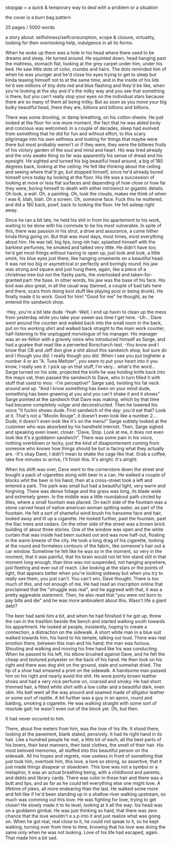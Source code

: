 stopgap = a quick & temporary way to deal with a problem or a situation

the cover is a burn bag pattern

25 pages / 5000 words

a story about: selfishness/selfconsumption, scope & closure, virtuality, looking for then overlooking help, indulgence in all its forms.

When he woke up there was a hole in his head where there used to be dreams and sleep. He turned around. He squinted down, head hanging past the mattress, stomach flat, looking at the grey carpet under him, under his bed. He saw little dots of color, crumbs and hairs. The dots reminded him of when he was younger and he'd close his eyes trying to get to sleep but kinda teasing himself not to at the same time, and in the inside of his lids he'd see millions of tiny dots red and blue flashing and they'd be like, when you're looking at the sky and it's the milky way and you see that something is there, but you can't really stop your eyes on the individual stars because there are so many of them all being milky. But as soon as you move your big bulky beautiful head, there they are, billions and billions and billions.

There was some drooling, or damp breathing, on his cotton sheets. He just looked at the floor for one more moment, the fact that he was abled body and concious was welcomed. In a couple of decades, sleep had evolved from something that he did for fun and without effort, to this scary pilgrimage into his own selfness and looking for things that maybe were there but most probably weren't or if they were, they were the bitteres fruits of his victory garden of the soul and mind and heart. His was tired already and the only awake thing so far was apparently his sense of dread and his eyesight. He sighted and turned his big beautiful head around, a big ol'180 degrees back, looking at the ceiling. He felt like thinking about the ceiling and seeing where that'd go, but stopped himself, since he'd already bored himself once today by looking at the floor. His life was a succession of looking at more or less flat surfaces and depending of how close or how far they were, boring himself to death with either intrinsinct or gigantic details. Oh look, a wall. Oh, a painting. Oh, look the clouds, makes me think of when I was 6, blah, blah. Oh a screen. Oh, someone face. Fuck this he muttered, and did a 180 back, powf, back to looking the floor. He fell asleep right away.

Since he ran a bit late, he held his shit in from his apartement to his work, waiting to be done with his commute to be his most vulnerable. In spite of this, there was passion in his strut, a drive and assurance, a come hither kinda thing going on. But that was most days, most times, most everything about him. He was tall, big lips, long-ish hair, splashed himself with the barkiest perfumes, he smoked and talked very little. He didn't have too; he'd get most things without having to open up, just look and look, a little smirk, his blue eyes just there, like hanging ornaments on a beautiful head. It was not too big or asymetrical or perfectly and boringly round: his jaw was strong and square and just hung there, again, like a piece of a christmas tree but not the flashy parts, the overlooked and taken-for-granted part: the base. In other words, his jaw was the base of his face. His bod was also great, in all the usual way (tanned, a couple of bad tats here and there, scars from doing kool stuff like playing pool or being drunk).
He finally made it to work. Good for him! "Good for me" he thought, as he entered the sandwich shop.

-Hey, you're a bit late dude
-Yeah
-Well, I end up havin to clean up the mess from yesterday while you take your sweet-ass time t'get here.
-Uh...
Dave went around the counter and walked back into the small room in the back, put on his working shirt and walked back straight to the main work counter, half-listening to the unplugged monologue of his manager. His manager was an ex-fellon with a gravely voice who introduced himself as Sarge, and had a goatee that read like a perverted Rorscharch test.
-You know and I know that CB and Jeff don give a shit about this sandwich shop, but sure do and I though you did. I really though you did. When I see you put togheter a number 4 or an "A. Tuna Meltzer", you seem to put your heart into it you know, I really see it. I pick up on that stuff, I'm very... what's the word...
Sarge turned on his side, projected the knife he was holding knife back into the mayo vat, then passed the sandwich to Dave, who in turn filled it with stuff that used to moo.
-I'm perceptive!" Sarge said, twisting his fat neck around and up. "And I know something has been on your mind dude, something has been gnawing at you and you can't shake it and it shows" Sarge pointed at the sandwich that Dave was making, which by that time had became completely vulgar and deconstructed. Then he lowered his voice "It fuckin shows dude. First sandwich of the day: you'd eat that? Look at it. That's not a "Moolin Rouge", it doesn't even look like a number 2... Dude, it doesn't even look like it's on the menu!" Sarge subtely looked at the customer who was absorbed by his handheld internet. Then, Sarge sighed and speaking even lower, closer: "Dave, Stop. Look at me, it does not even look like it's a goddamn sandwich". There was some pain in his voice, nothing overblown or tacky, just the kind of disapointement coming from someone who knows how things should be but is facing what they actually are.
-It's okay Dave, I didn't mean to shake the cage like that. Grab a coffee, take five minutes to arrive, I'll finish this. It's alright. It's alright.

When his shift was over, Dave went to the cornerstore down the street and bought a pack of cigarettes along with beer in a can. He walked a couple of blocks whit the beer in his hand, then at a cross-street took a left and entered a park. The park was small but had a beautiful light, very warm and forgiving. There was dense foliage and the grass was long, its blade wide and extremely green. In the middle was a little roundabout path circled by lilies, where a small fountain was placed. On each side of the fountain was a stone carved head of native american woman spitting water, as part of the fountain. He felt a sort of shameful wind brush his hansome face and hair, looked away and lit up a cigarette. He looked further, past the fountain, past the lilac trees and cedars. On the other side of the street was a brown brick building of about three stories. One of the window was open and the white curtain that was inside had been sucked out and was now half-out, floating in the warm breeze of the city. He took a long drag of his cigarette, looking at the round and formeless contours of the fabric, like someone's hair out a car window. Sometime he felt like he was so in the moment, so very in the moment, that it was painful, that his brain would not let him stand still in that moment long enough, than time was not suspended, not hanging anywhere, just fleeting and ever out of reach. Like looking at the stars or the points of light, that appears better when you're looking sideway but when you try to really see them, you just can't. You can't win, Dave thought. There is too much of _this_, and not enough of me. He had read an inscription online that proclaimed that the "struggle was real", and he aggreed with that, it was a pretty aggreable statement. Then, he also read that "you were not born to pay bills and die" and he was more ambivalent about this. Wasn't life a giant debt? 

The beer had sank him a bit, and when he had finished it he got up, threw the can in the trashbin beside the bench and started walking south towards his appartment. He looked at people, insistently, hoping to create a connection, a distraction on the sidewalk. A short white man in a blue suit walked towards him, his hand to his temple, talking out loud. There was real emotion there, between this man and his hand; the man was furious. Shouting and walking and moving his free hand like his was conducting. When he passed to his left, his elbow brushed against Dave, and he felt the cheap and textured polyester on the back of his hand. He then look on his right and there was dog shit on the ground, stale and somwhat dried. The tip of a shoe had smeared a print on the sidewalk. A handsome man passed him on his right and nearly avoid the shit. He wore pointy brown leather shoes and had a very nice perfume on, coarsed and smoky. He had short trimmed hair, a fitted white shirt with a low collar and a beautiful dark, even skin. His belt went all the way around and seamed made of alligator leather or some sort of reptile. A bit further was a guy in an apron, round and balding, smoking a cigarette. He was walking straight with some sort of resolute gait; he wasn't even out of the block yet. Oh, but then.

It had never occured to him.

There, about five meters from him, was the love of his life. It stood there, looking at the pavement, blank stated, pensively. It had its right hand in its hair. Like a hundred people he met, a little bit of each, all the best parts of his lovers, their best manners, their best clothes, the smell of their hair. His most beloved memories, all stuffed into this beautiful person on the sidewalk. All his hopes and regrets, now useless in front of something that just took him, overtook him, this love, a love so strong, so assertive, that it just made things disapear or slowdown. This love was not a symbol or a metaphor, it was an actual breathing being, with a childhood and parents, and debts and library cards. There was color in those hair and there was a butt and lips, and as far as he could tell everything else one might love. A lifetime of jokes, all more endearing than the last. He walked some more and felt like if he'd been standing up in a shallow river walking upstream, so much was comming out this love. He was fighting for love, trying to get closer! He slowly made it to its level, looking at it all the way: his head was on a goddamn gimbal. He was just thinking so hard, that there was zero chance that the love wouldn't e.s.p into it and just realize what was going on. When he got real, real close to it, he could not speak to it, so he kept walking, turning over from time to time, knowing that his love was doing the same only when he was not looking. Love of his life had escaped, again. That made him a bit sad.
